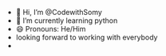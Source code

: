 - 👋 Hi, I’m @CodewithSomy
-  🌱 I’m currently learning python
- 😄 Pronouns: He/Him
- looking forward to working with everybody
- 

<!---
CodewithSomy/CodewithSomy is a ✨ special ✨ repository because its `README.md` (this file) appears on your GitHub profile.
You can click the Preview link to take a look at your changes.
--->
